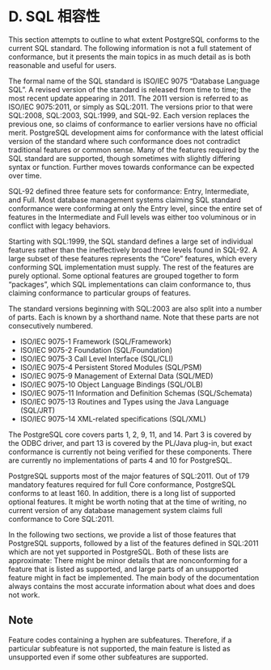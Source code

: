 # D. SQL 相容性

This section attempts to outline to what extent PostgreSQL conforms to the current SQL standard. The following information is not a full statement of conformance, but it presents the main topics in as much detail as is both reasonable and useful for users.

The formal name of the SQL standard is ISO/IEC 9075 “Database Language SQL”. A revised version of the standard is released from time to time; the most recent update appearing in 2011. The 2011 version is referred to as ISO/IEC 9075:2011, or simply as SQL:2011. The versions prior to that were SQL:2008, SQL:2003, SQL:1999, and SQL-92. Each version replaces the previous one, so claims of conformance to earlier versions have no official merit. PostgreSQL development aims for conformance with the latest official version of the standard where such conformance does not contradict traditional features or common sense. Many of the features required by the SQL standard are supported, though sometimes with slightly differing syntax or function. Further moves towards conformance can be expected over time.

SQL-92 defined three feature sets for conformance: Entry, Intermediate, and Full. Most database management systems claiming SQL standard conformance were conforming at only the Entry level, since the entire set of features in the Intermediate and Full levels was either too voluminous or in conflict with legacy behaviors.

Starting with SQL:1999, the SQL standard defines a large set of individual features rather than the ineffectively broad three levels found in SQL-92. A large subset of these features represents the “Core” features, which every conforming SQL implementation must supply. The rest of the features are purely optional. Some optional features are grouped together to form “packages”, which SQL implementations can claim conformance to, thus claiming conformance to particular groups of features.

The standard versions beginning with SQL:2003 are also split into a number of parts. Each is known by a shorthand name. Note that these parts are not consecutively numbered.

* ISO/IEC 9075-1 Framework \(SQL/Framework\)
* ISO/IEC 9075-2 Foundation \(SQL/Foundation\)
* ISO/IEC 9075-3 Call Level Interface \(SQL/CLI\)
* ISO/IEC 9075-4 Persistent Stored Modules \(SQL/PSM\)
* ISO/IEC 9075-9 Management of External Data \(SQL/MED\)
* ISO/IEC 9075-10 Object Language Bindings \(SQL/OLB\)
* ISO/IEC 9075-11 Information and Definition Schemas \(SQL/Schemata\)
* ISO/IEC 9075-13 Routines and Types using the Java Language \(SQL/JRT\)
* ISO/IEC 9075-14 XML-related specifications \(SQL/XML\)

The PostgreSQL core covers parts 1, 2, 9, 11, and 14. Part 3 is covered by the ODBC driver, and part 13 is covered by the PL/Java plug-in, but exact conformance is currently not being verified for these components. There are currently no implementations of parts 4 and 10 for PostgreSQL.

PostgreSQL supports most of the major features of SQL:2011. Out of 179 mandatory features required for full Core conformance, PostgreSQL conforms to at least 160. In addition, there is a long list of supported optional features. It might be worth noting that at the time of writing, no current version of any database management system claims full conformance to Core SQL:2011.

In the following two sections, we provide a list of those features that PostgreSQL supports, followed by a list of the features defined in SQL:2011 which are not yet supported in PostgreSQL. Both of these lists are approximate: There might be minor details that are nonconforming for a feature that is listed as supported, and large parts of an unsupported feature might in fact be implemented. The main body of the documentation always contains the most accurate information about what does and does not work.

## Note

Feature codes containing a hyphen are subfeatures. Therefore, if a particular subfeature is not supported, the main feature is listed as unsupported even if some other subfeatures are supported.


